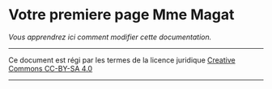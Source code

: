 # Votre premiere page Mme Magat

*Vous apprendrez ici comment modifier cette documentation.*

---

Ce document est régi par les termes de la licence juridique [Creative Commons CC-BY-SA 4.0](https://creativecommons.org/licenses/by-sa/4.0/deed.fr) 

---

<style>
  .md-content__button {
    display: none;
  }
</style>
